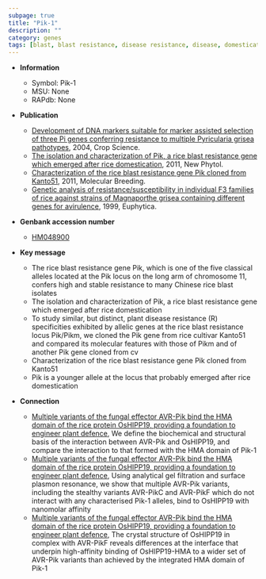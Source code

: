 ```yaml
---
subpage: true
title: "Pik-1"
description: ""
category: genes
tags: [blast, blast resistance, disease resistance, disease, domestication]
---
```


* **Information**  
    + Symbol: Pik-1  
    + MSU: None  
    + RAPdb: None  

* **Publication**  
    + [Development of DNA markers suitable for marker assisted selection of three Pi genes conferring resistance to multiple Pyricularia grisea pathotypes](http://www.ncbi.nlm.nih.gov/pubmed?term=Development+of+DNA+markers+suitable+for+marker+assisted+selection+of+three+Pi+genes+conferring+resistance+to+multiple+Pyricularia+grisea+pathotypes%5BTitle%5D), 2004, Crop Science.
    + [The isolation and characterization of Pik, a rice blast resistance gene which emerged after rice domestication](http://www.ncbi.nlm.nih.gov/pubmed?term=The+isolation+and+characterization+of+Pik,+a+rice+blast+resistance+gene+which+emerged+after+rice+domestication%5BTitle%5D), 2011, New Phytol.
    + [Characterization of the rice blast resistance gene Pik cloned from Kanto51](http://www.ncbi.nlm.nih.gov/pubmed?term=Characterization+of+the+rice+blast+resistance+gene+Pik+cloned+from+Kanto51%5BTitle%5D), 2011, Molecular Breeding.
    + [Genetic analysis of resistance/susceptibility in individual F3 families of rice against strains of Magnaporthe grisea containing different genes for avirulence](http://www.ncbi.nlm.nih.gov/pubmed?term=Genetic+analysis+of+resistance/susceptibility+in+individual+F3+families+of+rice+against+strains+of+Magnaporthe+grisea+containing+different+genes+for+avirulence%5BTitle%5D), 1999, Euphytica.

* **Genbank accession number**  
    + [HM048900](http://www.ncbi.nlm.nih.gov/nuccore/HM048900)

* **Key message**  
    + The rice blast resistance gene Pik, which is one of the five classical alleles located at the Pik locus on the long arm of chromosome 11, confers high and stable resistance to many Chinese rice blast isolates
    + The isolation and characterization of Pik, a rice blast resistance gene which emerged after rice domestication
    + To study similar, but distinct, plant disease resistance (R) specificities exhibited by allelic genes at the rice blast resistance locus Pik/Pikm, we cloned the Pik gene from rice cultivar Kanto51 and compared its molecular features with those of Pikm and of another Pik gene cloned from cv
    + Characterization of the rice blast resistance gene Pik cloned from Kanto51
    + Pik is a younger allele at the locus that probably emerged after rice domestication

* **Connection**  
    + [Multiple variants of the fungal effector AVR-Pik bind the HMA domain of the rice protein OsHIPP19, providing a foundation to engineer plant defence](http://www.ncbi.nlm.nih.gov/pubmed?term=Multiple+variants+of+the+fungal+effector+AVR-Pik+bind+the+HMA+domain+of+the+rice+protein+OsHIPP19,+providing+a+foundation+to+engineer+plant+defence%5BTitle%5D),  We define the biochemical and structural basis of the interaction between AVR-Pik and OsHIPP19, and compare the interaction to that formed with the HMA domain of Pik-1
    + [Multiple variants of the fungal effector AVR-Pik bind the HMA domain of the rice protein OsHIPP19, providing a foundation to engineer plant defence](http://www.ncbi.nlm.nih.gov/pubmed?term=Multiple+variants+of+the+fungal+effector+AVR-Pik+bind+the+HMA+domain+of+the+rice+protein+OsHIPP19,+providing+a+foundation+to+engineer+plant+defence%5BTitle%5D),  Using analytical gel filtration and surface plasmon resonance, we show that multiple AVR-Pik variants, including the stealthy variants AVR-PikC and AVR-PikF which do not interact with any characterised Pik-1 alleles, bind to OsHIPP19 with nanomolar affinity
    + [Multiple variants of the fungal effector AVR-Pik bind the HMA domain of the rice protein OsHIPP19, providing a foundation to engineer plant defence](http://www.ncbi.nlm.nih.gov/pubmed?term=Multiple+variants+of+the+fungal+effector+AVR-Pik+bind+the+HMA+domain+of+the+rice+protein+OsHIPP19,+providing+a+foundation+to+engineer+plant+defence%5BTitle%5D),  The crystal structure of OsHIPP19 in complex with AVR-PikF reveals differences at the interface that underpin high-affinity binding of OsHIPP19-HMA to a wider set of AVR-Pik variants than achieved by the integrated HMA domain of Pik-1



